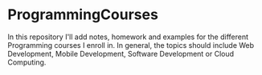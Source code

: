 # ProgrammingCourses
In this repository I'll add notes, homework and examples for the different Programming courses I enroll in. In general, the topics should include Web Development, Mobile Development, Software Development or Cloud Computing.

